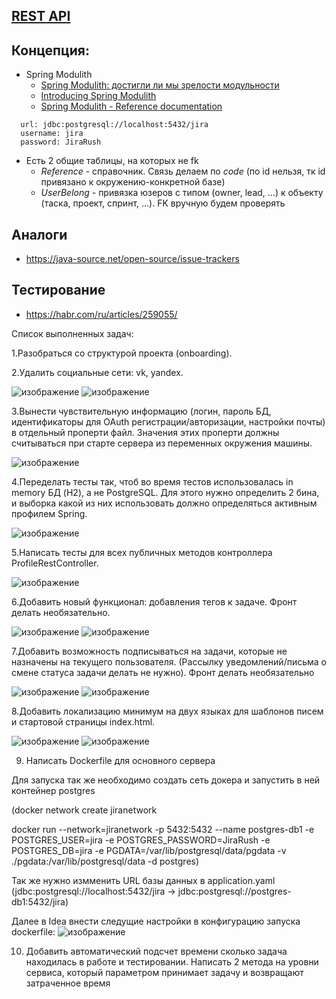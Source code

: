 ## [REST API](http://localhost:8080/doc)

## Концепция:
- Spring Modulith
  - [Spring Modulith: достигли ли мы зрелости модульности](https://habr.com/ru/post/701984/)
  - [Introducing Spring Modulith](https://spring.io/blog/2022/10/21/introducing-spring-modulith)
  - [Spring Modulith - Reference documentation](https://docs.spring.io/spring-modulith/docs/current-SNAPSHOT/reference/html/)

```
  url: jdbc:postgresql://localhost:5432/jira
  username: jira
  password: JiraRush
```
- Есть 2 общие таблицы, на которых не fk
  - _Reference_ - справочник. Связь делаем по _code_ (по id нельзя, тк id привязано к окружению-конкретной базе)
  - _UserBelong_ - привязка юзеров с типом (owner, lead, ...) к объекту (таска, проект, спринт, ...). FK вручную будем проверять

## Аналоги
- https://java-source.net/open-source/issue-trackers

## Тестирование
- https://habr.com/ru/articles/259055/

Список выполненных задач:

1.Разобраться со структурой проекта (onboarding).

2.Удалить социальные сети: vk, yandex. 

![изображение](https://github.com/MikhailKaraganov/project-final/assets/77681385/22b5a706-ce58-421f-be97-d56f87a55a05)
![изображение](https://github.com/MikhailKaraganov/project-final/assets/77681385/45bceb89-433f-40c3-b398-f74490df4c1f)


3.Вынести чувствительную информацию (логин, пароль БД, идентификаторы для OAuth регистрации/авторизации, настройки почты) в отдельный проперти файл. Значения этих проперти должны считываться при старте сервера из переменных окружения машины. 

![изображение](https://github.com/MikhailKaraganov/project-final/assets/77681385/350fac61-1c86-46d8-a48d-022027c97afb)


4.Переделать тесты так, чтоб во время тестов использовалась in memory БД (H2), а не PostgreSQL. Для этого нужно определить 2 бина, и выборка какой из них использовать должно определяться активным профилем Spring. 

![изображение](https://github.com/MikhailKaraganov/project-final/assets/77681385/31f67f84-e894-43ca-8737-487a125e9d06)


5.Написать тесты для всех публичных методов контроллера ProfileRestController.

![изображение](https://github.com/MikhailKaraganov/project-final/assets/77681385/770cb668-06dc-43f2-a115-62a221a93554)


6.Добавить новый функционал: добавления тегов к задаче. Фронт делать необязательно.

![изображение](https://github.com/MikhailKaraganov/project-final/assets/77681385/d39ada33-0d31-439e-920c-5dafb5a94ab7)
![изображение](https://github.com/MikhailKaraganov/project-final/assets/77681385/555f6450-cb6e-4acc-bd14-2a49671ab92b)


7.Добавить возможность подписываться на задачи, которые не назначены на текущего пользователя. (Рассылку уведомлений/письма о смене статуса задачи делать не нужно). Фронт делать необязательно

![изображение](https://github.com/MikhailKaraganov/project-final/assets/77681385/ece15c04-e2fc-436d-a2ff-4d42c5019f5e)
![изображение](https://github.com/MikhailKaraganov/project-final/assets/77681385/d11be9c7-352d-4bb4-84b6-150f6fac8bea)


8.Добавить локализацию минимум на двух языках для шаблонов писем и стартовой страницы index.html.

![изображение](https://github.com/MikhailKaraganov/project-final/assets/77681385/c553ad84-853f-458e-8538-c22f424cdd81)
![изображение](https://github.com/MikhailKaraganov/project-final/assets/77681385/873e9898-77a8-4661-bc9c-f991c6aba4df)

9. Написать Dockerfile для основного сервера 

Для запуска так же необходимо создать сеть докера и запустить в ней контейнер postgres 

(docker network create jiranetwork

docker run --network=jiranetwork -p 5432:5432 --name postgres-db1 -e POSTGRES_USER=jira -e POSTGRES_PASSWORD=JiraRush -e POSTGRES_DB=jira -e PGDATA=/var/lib/postgresql/data/pgdata -v ./pgdata:/var/lib/postgresql/data -d postgres)

Так же нужно измменить URL базы данных в application.yaml (jdbc:postgresql://localhost:5432/jira -> jdbc:postgresql://postgres-db1:5432/jira)

Далее в Idea внести следущие настройки в конфигурацию запуска dockerfile:
![изображение](https://github.com/MikhailKaraganov/project-final/assets/77681385/5b3df693-c167-4a46-acf2-3b0cf67e071d)

10. Добавить автоматический подсчет времени сколько задача находилась в работе и тестировании. Написать 2 метода на уровни сервиса, который параметром принимает задачу и возвращают затраченное время


